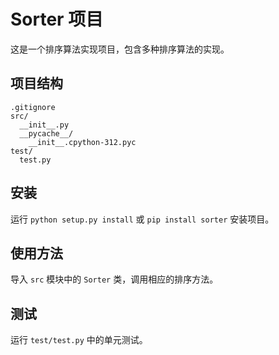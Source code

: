 # Sorter 项目

这是一个排序算法实现项目，包含多种排序算法的实现。

## 项目结构
```
.gitignore
src/
  __init__.py
  __pycache__/
    __init__.cpython-312.pyc
test/
  test.py
```

## 安装
运行 `python setup.py install` 或 `pip install sorter` 安装项目。

## 使用方法
导入 `src` 模块中的 `Sorter` 类，调用相应的排序方法。

## 测试
运行 `test/test.py` 中的单元测试。